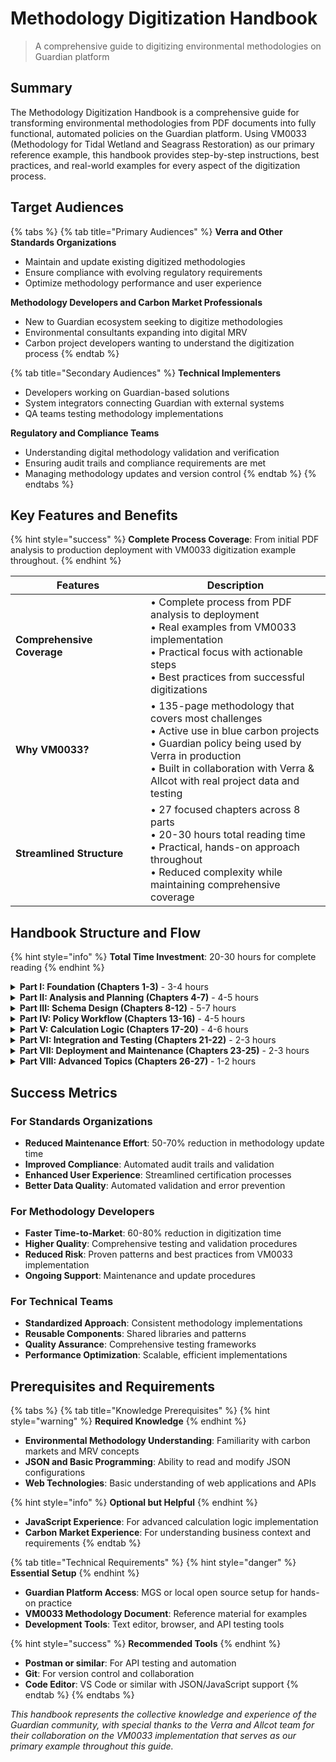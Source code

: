 # Methodology Digitization Handbook

> A comprehensive guide to digitizing environmental methodologies on Guardian platform

## Summary

The Methodology Digitization Handbook is a comprehensive guide for transforming environmental methodologies from PDF documents into fully functional, automated policies on the Guardian platform. Using VM0033 (Methodology for Tidal Wetland and Seagrass Restoration) as our primary reference example, this handbook provides step-by-step instructions, best practices, and real-world examples for every aspect of the digitization process.

## Target Audiences

{% tabs %}
{% tab title="Primary Audiences" %}
**Verra and Other Standards Organizations**
* Maintain and update existing digitized methodologies
* Ensure compliance with evolving regulatory requirements
* Optimize methodology performance and user experience

**Methodology Developers and Carbon Market Professionals**
* New to Guardian ecosystem seeking to digitize methodologies
* Environmental consultants expanding into digital MRV
* Carbon project developers wanting to understand the digitization process
{% endtab %}

{% tab title="Secondary Audiences" %}
**Technical Implementers**
* Developers working on Guardian-based solutions
* System integrators connecting Guardian with external systems
* QA teams testing methodology implementations

**Regulatory and Compliance Teams**
* Understanding digital methodology validation and verification
* Ensuring audit trails and compliance requirements are met
* Managing methodology updates and version control
{% endtab %}
{% endtabs %}

## Key Features and Benefits

{% hint style="success" %}
**Complete Process Coverage**: From initial PDF analysis to production deployment with VM0033 digitization example throughout.
{% endhint %}

<table>
  <thead>
    <tr>
      <th width="200">Features</th>
      <th>Description</th>
    </tr>
  </thead>
  <tbody>
    <tr>
      <td><strong>Comprehensive Coverage</strong></td>
      <td>
        • Complete process from PDF analysis to deployment<br>
        • Real examples from VM0033 implementation<br>
        • Practical focus with actionable steps<br>
        • Best practices from successful digitizations
      </td>
    </tr>
    <tr>
      <td><strong>Why VM0033?</strong></td>
      <td>
        • 135-page methodology that covers most challenges<br>
        • Active use in blue carbon projects<br>
        • Guardian policy being used by Verra in production<br>
        • Built in collaboration with Verra & Allcot with real project data and testing
      </td>
    </tr>
    <tr>
      <td><strong>Streamlined Structure</strong></td>
      <td>
        • 27 focused chapters across 8 parts<br>
        • 20-30 hours total reading time<br>
        • Practical, hands-on approach throughout<br>
        • Reduced complexity while maintaining comprehensive coverage
      </td>
    </tr>
  </tbody>
</table>

## Handbook Structure and Flow

{% hint style="info" %}
**Total Time Investment**: 20-30 hours for complete reading
{% endhint %}

<details>
<summary><strong>Part I: Foundation (Chapters 1-3)</strong> - 3-4 hours</summary>

**Purpose**: Establish understanding of methodology digitization and Guardian platform
**Outcome**: Clear comprehension of the digitization process and platform capabilities

* Chapter 1: Introduction to Methodology Digitization
* Chapter 2: Understanding VM0033 Methodology
* Chapter 3: Guardian Platform Overview for Methodology Developers
</details>

<details>
<summary><strong>Part II: Analysis and Planning (Chapters 4-7)</strong> - 4-5 hours</summary>

**Purpose**: Systematic analysis of methodology documents and preparation for digitization
**Outcome**: Complete understanding of methodology requirements and test artifacts

* Chapter 4: Methodology Analysis and Decomposition
* Chapter 5: Equation Mapping and Parameter Identification
* Chapter 6: Tools and Modules Integration
* Chapter 7: Test Artifact Development
</details>

<details>
<summary><strong>Part III: Schema Design (Chapters 8-12)</strong> - 5-7 hours</summary>

**Purpose**: Design and implement data structures for methodology implementation
**Outcome**: Working schemas for all methodology data requirements

* Chapter 8: Schema Architecture and Design Principles
* Chapter 9: Project Design Document (PDD) Schema Development
* Chapter 10: Monitoring Report Schema Development
* Chapter 11: Advanced Schema Techniques
* Chapter 12: Schema Testing and Validation
</details>

<details>
<summary><strong>Part IV: Policy Workflow (Chapters 13-16)</strong> - 4-5 hours</summary>

**Purpose**: Design and configure the complete certification workflow
**Outcome**: Functional policy workflow with proper stakeholder interactions

* Chapter 13: Stakeholder Analysis and Role Definition
* Chapter 14: Carbon Credit Certification Workflow Design
* Chapter 15: Policy Workflow Block Configuration
* Chapter 16: Document Flow and State Management
</details>

<details>
<summary><strong>Part V: Calculation Logic (Chapters 17-20)</strong> - 4-6 hours</summary>

**Purpose**: Implement mathematical calculations and validation logic
**Outcome**: Accurate, tested calculation implementations

* Chapter 17: Custom Logic Block Development
* Chapter 18: Formula Linked Definitions (FLDs)
* Chapter 19: Data Validation and Error Handling
* Chapter 20: Calculation Testing and Verification
</details>

<details>
<summary><strong>Part VI: Integration and Testing (Chapters 21-22)</strong> - 2-3 hours</summary>

**Purpose**: Comprehensive testing and API integration
**Outcome**: Production-ready methodology implementation

* Chapter 21: End-to-End Policy Testing
* Chapter 22: API Integration and Automation
</details>

<details>
<summary><strong>Part VII: Deployment and Maintenance (Chapters 23-25)</strong> - 2-3 hours</summary>

**Purpose**: Deploy, monitor, and maintain methodology implementations
**Outcome**: Operational methodology with ongoing support procedures

* Chapter 23: User Management and Role Assignment
* Chapter 24: Monitoring and Analytics - Guardian Indexer
* Chapter 25: Maintenance and Updates
</details>

<details>
<summary><strong>Part VIII: Advanced Topics (Chapters 26-27)</strong> - 1-2 hours</summary>

**Purpose**: Advanced integration techniques and troubleshooting
**Outcome**: Expert-level understanding and problem-solving capabilities

* Chapter 26: Integration with External Systems
* Chapter 27: Troubleshooting and Common Issues
</details>

## Success Metrics

### For Standards Organizations
- **Reduced Maintenance Effort**: 50-70% reduction in methodology update time
- **Improved Compliance**: Automated audit trails and validation
- **Enhanced User Experience**: Streamlined certification processes
- **Better Data Quality**: Automated validation and error prevention

### For Methodology Developers
- **Faster Time-to-Market**: 60-80% reduction in digitization time
- **Higher Quality**: Comprehensive testing and validation procedures
- **Reduced Risk**: Proven patterns and best practices from VM0033 implementation
- **Ongoing Support**: Maintenance and update procedures

### For Technical Teams
- **Standardized Approach**: Consistent methodology implementations
- **Reusable Components**: Shared libraries and patterns
- **Quality Assurance**: Comprehensive testing frameworks
- **Performance Optimization**: Scalable, efficient implementations

## Prerequisites and Requirements

{% tabs %}
{% tab title="Knowledge Prerequisites" %}
{% hint style="warning" %}
**Required Knowledge**
{% endhint %}

* **Environmental Methodology Understanding**: Familiarity with carbon markets and MRV concepts
* **JSON and Basic Programming**: Ability to read and modify JSON configurations
* **Web Technologies**: Basic understanding of web applications and APIs

{% hint style="info" %}
**Optional but Helpful**
{% endhint %}

* **JavaScript Experience**: For advanced calculation logic implementation
* **Carbon Market Experience**: For understanding business context and requirements
{% endtab %}

{% tab title="Technical Requirements" %}
{% hint style="danger" %}
**Essential Setup**
{% endhint %}

* **Guardian Platform Access**: MGS or local open source setup for hands-on practice
* **VM0033 Methodology Document**: Reference material for examples
* **Development Tools**: Text editor, browser, and API testing tools

{% hint style="success" %}
**Recommended Tools**
{% endhint %}

* **Postman or similar**: For API testing and automation
* **Git**: For version control and collaboration
* **Code Editor**: VS Code or similar with JSON/JavaScript support
{% endtab %}
{% endtabs %}

*This handbook represents the collective knowledge and experience of the Guardian community, with special thanks to the Verra and Allcot team for their collaboration on the VM0033 implementation that serves as our primary example throughout this guide.*